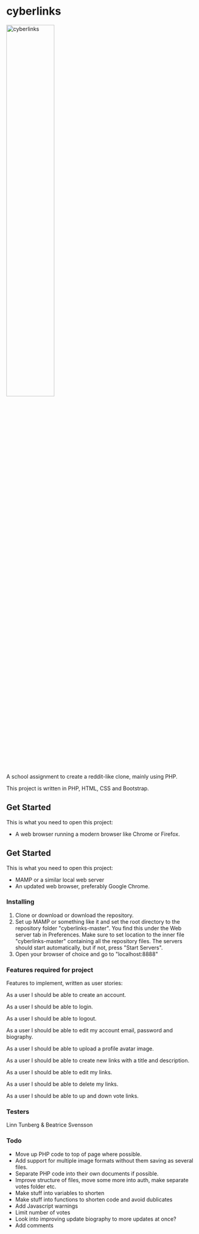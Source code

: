 # cyberlinks

<img src="https://media.giphy.com/media/OtzgZFc49J8YM/giphy.gif" alt="cyberlinks" width="50%">

A school assignment to create a reddit-like clone, mainly using PHP.

This project is written in PHP, HTML, CSS and Bootstrap.

## Get Started

This is what you need to open this project:

- A web browser running a modern browser like Chrome or Firefox.

## Get Started

This is what you need to open this project:

- MAMP or a similar local web server
- An updated web browser, preferably Google Chrome.

### Installing

1. Clone or download or download the repository.
2. Set up MAMP or something like it and set the root directory to the repository folder "cyberlinks-master". You find this under the Web server tab in Preferences. Make sure to set location to the inner file "cyberlinks-master" containing all the repository files. The servers should start automatically, but if not, press "Start Servers".
3. Open your browser of choice and go to "localhost:8888"


### Features required for project
Features to implement, written as user stories:

As a user I should be able to create an account.

As a user I should be able to login.

As a user I should be able to logout.

As a user I should be able to edit my account email, password and biography.

As a user I should be able to upload a profile avatar image.

As a user I should be able to create new links with a title and description.

As a user I should be able to edit my links.

As a user I should be able to delete my links.

As a user I should be able to up and down vote links.

### Testers
Linn Tunberg & Beatrice Svensson

### Todo
- Move up PHP code to top of page where possible.
- Add support for multiple image formats without them saving as several files.
- Separate PHP code into their own documents if possible.
- Improve structure of files, move some more into auth, make separate votes folder etc.
- Make stuff into variables to shorten
- Make stuff into functions to shorten code and avoid dublicates
- Add Javascript warnings
- Limit number of votes
- Look into improving update biography to more updates at once?
- Add comments


```
